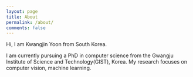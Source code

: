 ```yaml
---
layout: page
title: About
permalink: /about/
comments: false
---
```


Hi, I am Kwangjin Yoon from South Korea.

I am currently pursuing a PhD in computer science from the Gwangju Institute of Science and Technology(GIST), Korea. My research focuses on computer vision, machine learning.
